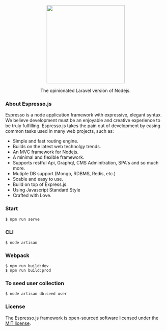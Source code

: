 <p align="center"><a href="#" target="_blank"><img src="https://cdn.shopify.com/s/files/1/0038/8775/9458/files/Logo_PNG_3_410x.png?v=1587634392" width="245"></a></p>
<p align="center">
The opinionated Laravel version of Nodejs.
</p>

### About Espresso.js

Espresso is a node application framework with expressive, elegant syntax. We believe development must be an enjoyable and creative experience to be truly fulfilling. Espresso.js takes the pain out of development by easing common tasks used in many web projects, such as:

- Simple and fast routing engine.
- Builds on the latest web technolgy trends. 
- An MVC framework for Nodejs. 
- A minimal and flexible framework.
- Supports restful Api, Graphql, CMS Adminitration, SPA's and so much more.
- Mutiple DB support (Mongo, RDBMS, Redis, etc.)
- Scable and easy to use.
- Build on top of Express.js. 
- Using Javascript Standard Style
- Crafted with Love.

### Start
    
    $ npm run serve
  
### CLI

    $ node artisan    

### Webpack

    $ npm run build:dev
    $ npm run build:prod

### To seed user collection

    $ node artisan db:seed user
  
### License

The Espresso.js framework is open-sourced software licensed under the [MIT license](https://opensource.org/licenses/MIT).
